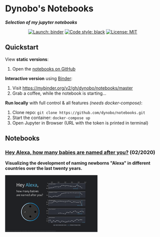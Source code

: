 # Dynobo's Notebooks

***Selection of my jupyter notebooks***

<p align="center">
<a href="https://mybinder.org/v2/gh/dynobo/notebooks/master"><img alt="Launch: binder" src="https://mybinder.org/badge_logo.svg"></a>
<a href="https://github.com/psf/black"><img alt="Code style: black" src="https://img.shields.io/badge/Code%20style-black-%23000000"></a>
<a href="https://opensource.org/licenses/mit-license.php"><img alt="License: MIT" src="https://badges.frapsoft.com/os/mit/mit.png?v=103"></a>
</p>

## Quickstart

View **static versions**:

1. Open the [notebooks on GitHub](https://github.com/dynobo/notebooks/tree/master/notebooks)

**Interactive version** using [Binder](https://mybinder.org):

1. Visit <https://mybinder.org/v2/gh/dynobo/notebooks/master>
2. Grab a coffee, while the notebook is starting...

**Run locally** with full control & all features *(needs docker-compose)*:

1. Clone repo: `git clone https://github.com/dynobo/notebooks.git`
2. Start the container: `docker-compose up`
3. Open Jupyter in Browser (URL with the token is printed in terminal)

## Notebooks

### [Hey Alexa, how many babies are named after you?](https://github.com/dynobo/notebooks/blob/master/notebooks/2020-02-Alexa.ipynb) (02/2020)

**Visualizing the development of naming newborns "Alexa" in different countries over the last twenty years.**

<a href="https://github.com/dynobo/notebooks/blob/master/notebooks/assets/alexa/hey_alexa.png"><img src="https://github.com/dynobo/notebooks/blob/master/notebooks/assets/alexa/hey_alexa.png" width="300"/></a>
